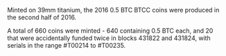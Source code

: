 Minted on 39mm titanium, the 2016 0.5 BTC BTCC coins were produced in the second half of 2016.

A total of 660 coins were minted - 640 containing 0.5 BTC each, and 20 that were accidentally funded twice in blocks 431822 and 431824, with serials in the range #T00214 to #T00235.
